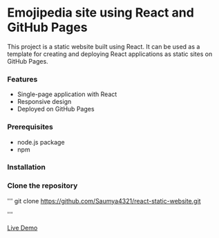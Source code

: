 # Emojipedia site using React and GitHub Pages

This project is a static website built using React. It can be used as a template for creating and deploying React applications as static sites on GitHub Pages.

### Features
+ Single-page application with React
+ Responsive design
+ Deployed on GitHub Pages

### Prerequisites
+ node.js package
+ npm

### Installation
### Clone the repository
''' git clone https://github.com/Saumya4321/react-static-website.git

'''

[Live Demo](https://saumya4321.github.io/react-static-website/)
